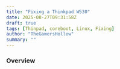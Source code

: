 ```yaml
---
title: "Fixing a Thinkpad W530"
date: 2025-08-27T09:31:58Z
draft: true
tags: [Thinpad, coreboot, Linux, Fixing]
author: "TheGamersHollow"
summary: ""
---
```


### Overview
